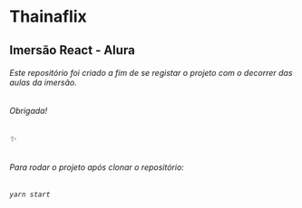# Thainaflix
## Imersão React - Alura

###### Este repositório foi criado a fim de se registar o projeto com o decorrer das aulas da imersão.

###### Obrigada!
###### :sparkles:

###### Para rodar o projeto após clonar o repositório:
###### `yarn start`
